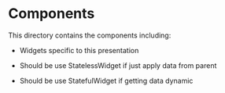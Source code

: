 # Components

This directory contains the components including:

- Widgets specific to this presentation

- Should be use StatelessWidget if just apply data from parent
- Should be use StatefulWidget if getting data dynamic